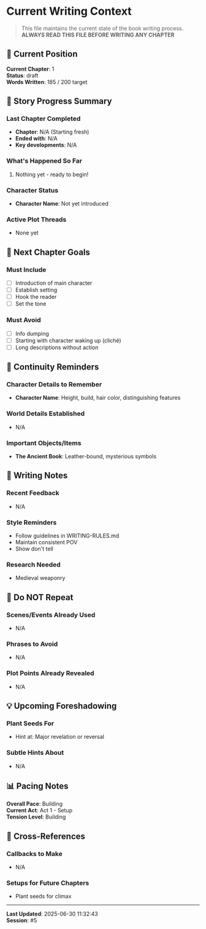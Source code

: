 # Current Writing Context

> This file maintains the current state of the book writing process.
> **ALWAYS READ THIS FILE BEFORE WRITING ANY CHAPTER**

## 📍 Current Position

**Current Chapter**: 1  
**Status**: draft  
**Words Written**: 185 / 200 target

## 📖 Story Progress Summary

### Last Chapter Completed

- **Chapter**: N/A (Starting fresh)
- **Ended with**: N/A
- **Key developments**: N/A

### What's Happened So Far

1. Nothing yet - ready to begin!

### Character Status

- **Character Name**: Not yet introduced

### Active Plot Threads

- None yet

## 🎯 Next Chapter Goals

### Must Include

- [ ] Introduction of main character
- [ ] Establish setting
- [ ] Hook the reader
- [ ] Set the tone

### Must Avoid

- [ ] Info dumping
- [ ] Starting with character waking up (cliché)
- [ ] Long descriptions without action

## 🔄 Continuity Reminders

### Character Details to Remember

- **Character Name**: Height, build, hair color, distinguishing features

### World Details Established

- N/A

### Important Objects/Items

- **The Ancient Book**: Leather-bound, mysterious symbols

## 📝 Writing Notes

### Recent Feedback

- N/A

### Style Reminders

- Follow guidelines in WRITING-RULES.md
- Maintain consistent POV
- Show don't tell

### Research Needed

- Medieval weaponry

## 🚫 Do NOT Repeat

### Scenes/Events Already Used

- N/A

### Phrases to Avoid

- N/A

### Plot Points Already Revealed

- N/A

## 💡 Upcoming Foreshadowing

### Plant Seeds For

- Hint at: Major revelation or reversal

### Subtle Hints About

- N/A

## 📊 Pacing Notes

**Overall Pace**: Building  
**Current Act**: Act 1 - Setup  
**Tension Level**: Building  

## 🔗 Cross-References

### Callbacks to Make

- N/A

### Setups for Future Chapters

- Plant seeds for climax

---

**Last Updated**: 2025-06-30 11:32:43  
**Session**: #5

